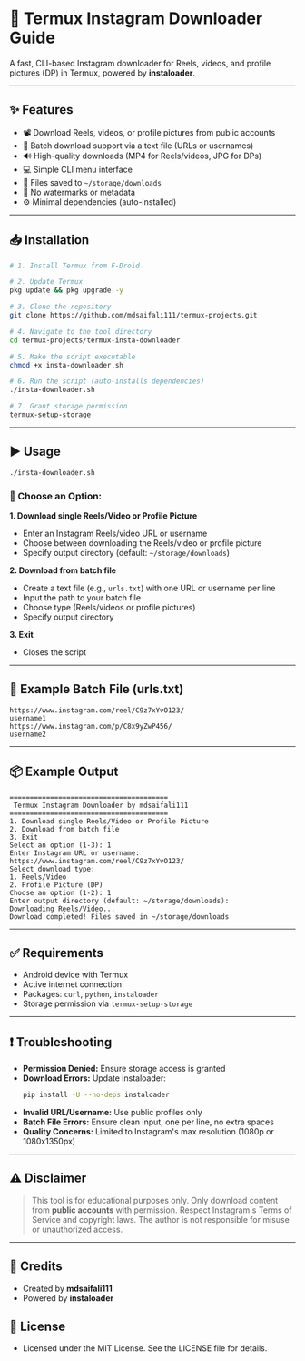 # 📁 Termux Instagram Downloader Guide

A fast, CLI-based Instagram downloader for Reels, videos, and profile pictures (DP) in Termux, powered by **instaloader**.

---

## ✨ Features
- 📽️ Download Reels, videos, or profile pictures from public accounts
- 📂 Batch download support via a text file (URLs or usernames)
- 🔊 High-quality downloads (MP4 for Reels/videos, JPG for DPs)
- 💻 Simple CLI menu interface
- 📁 Files saved to `~/storage/downloads`
- 🚫 No watermarks or metadata
- ⚙️ Minimal dependencies (auto-installed)

---

## 📥 Installation

```bash
# 1. Install Termux from F-Droid

# 2. Update Termux
pkg update && pkg upgrade -y

# 3. Clone the repository
git clone https://github.com/mdsaifali111/termux-projects.git

# 4. Navigate to the tool directory
cd termux-projects/termux-insta-downloader

# 5. Make the script executable
chmod +x insta-downloader.sh

# 6. Run the script (auto-installs dependencies)
./insta-downloader.sh

# 7. Grant storage permission
termux-setup-storage
```

---

## ▶️ Usage

```bash
./insta-downloader.sh
```

### 📌 Choose an Option:

**1. Download single Reels/Video or Profile Picture**
- Enter an Instagram Reels/video URL or username
- Choose between downloading the Reels/video or profile picture
- Specify output directory (default: `~/storage/downloads`)

**2. Download from batch file**
- Create a text file (e.g., `urls.txt`) with one URL or username per line
- Input the path to your batch file
- Choose type (Reels/videos or profile pictures)
- Specify output directory

**3. Exit**
- Closes the script

---

## 🧪 Example Batch File (urls.txt)
```
https://www.instagram.com/reel/C9z7xYvO123/
username1
https://www.instagram.com/p/C8x9yZwP456/
username2
```

---

## 📦 Example Output
```
=======================================
 Termux Instagram Downloader by mdsaifali111
=======================================
1. Download single Reels/Video or Profile Picture
2. Download from batch file
3. Exit
Select an option (1-3): 1
Enter Instagram URL or username: https://www.instagram.com/reel/C9z7xYvO123/
Select download type:
1. Reels/Video
2. Profile Picture (DP)
Choose an option (1-2): 1
Enter output directory (default: ~/storage/downloads): 
Downloading Reels/Video...
Download completed! Files saved in ~/storage/downloads
```

---

## ✅ Requirements
- Android device with Termux
- Active internet connection
- Packages: `curl`, `python`, `instaloader`
- Storage permission via `termux-setup-storage`

---

## ❗ Troubleshooting
- **Permission Denied:** Ensure storage access is granted
- **Download Errors:** Update instaloader:
  ```bash
  pip install -U --no-deps instaloader
  ```
- **Invalid URL/Username:** Use public profiles only
- **Batch File Errors:** Ensure clean input, one per line, no extra spaces
- **Quality Concerns:** Limited to Instagram's max resolution (1080p or 1080x1350px)

---

## ⚠️ Disclaimer
> This tool is for educational purposes only.
> Only download content from **public accounts** with permission.
> Respect Instagram's Terms of Service and copyright laws.
> The author is not responsible for misuse or unauthorized access.

---

## 👤 Credits
- Created by **mdsaifali111**
- Powered by **instaloader**

## 📜 License
- Licensed under the MIT License. See the LICENSE file for details.
